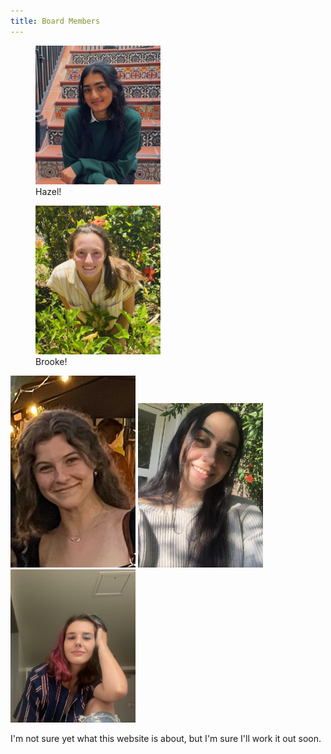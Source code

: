 ```yaml
---
title: Board Members
---
```


<figure>
  <img src="/assets/foundingMembers/hazel.jpg" alt="drawing" width="200"/>
  <figcaption>Hazel!</figcaption>
</figure>

<figure>
  <img src="/assets/foundingMembers/brooke.jpg" alt="drawing" width="200"/>
  <figcaption>Brooke!</figcaption>
</figure>



<img src="/assets/foundingMembers/katherine.jpg" alt="drawing" width="200"/>

<img src="/assets/foundingMembers/mari.jpg" alt="drawing" width="200"/>

<img src="/assets/foundingMembers/anna.jpg" alt="drawing" width="200"/>

I'm not sure yet what this website is about, but I'm sure I'll work it out soon.
